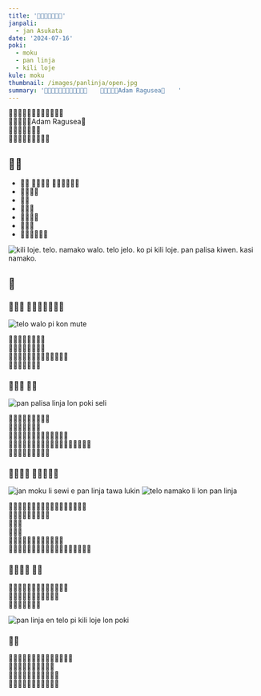```yaml
---
title: '​󱥋​󱤩​󱤊​󱥪​󱥍​󱤚​󱤫'
janpali:
  - jan Asukata
date: '2024-07-16'
poki:
  - moku
  - pan linja
  - kili loje
kule: moku
thumbnail: /images/panlinja/open.jpg
summary: '​󱤿​󱥁​󱤧​󱥉​󱤉​󱥋​󱤩​󱤽​󱥳​󱥩​󱤴​󱦜　  ​󱤿​󱥁​󱤧​󱥧​󱤑Adam Ragusea​󱦜　  '
---
```


​󱤿​󱥁​󱤧​󱥉​󱤉​󱥋​󱤩​󱤽​󱥳​󱥩​󱤴​󱦜　  
​󱤿​󱥁​󱤧​󱥧​󱤑Adam Ragusea​󱦜　  
​󱤴​󱤆​󱤉​󱥬​󱥆​󱥨​󱦜　  
​󱥠​󱤧​󱤓​󱤉​󱤶​󱥩​󱤑​󱥮​󱦜　  

## ​󱤌​󱥷

- ​󱤚​󱤫
  ​󱤚​󱥣​󱤧​󱥔
  ​󱥨​󱤚​󱤨​󱤧​󱥔​󱤼
- ​󱥪​󱥍​󱤼​󱥖
- ​󱥸​󱥲
- ​󱥪​󱤜​󱤒
- ​󱤜​󱥍​󱤚​󱤫
- ​󱥋​󱥊​󱤛
- ​󱥷​󱤂​󱥷​󱤡​󱤗​󱥸

![kili loje. telo. namako walo. telo jelo. ko pi kili loje. pan palisa kiwen. kasi namako.](/images/panlinja/wan.jpg)

## ​󱤿

### ​󱤽​󱥳​󱦝 ​󱥄​󱥉​󱤉​󱥪​󱥍​󱤚​󱤫

![telo walo pi kon mute](/images/panlinja/tu.jpg)

​󱥄​󱥮​󱤉​󱤚​󱤫​󱤊​󱥪​󱦜　  
​󱥄​󱥌​󱥸​󱥲​󱤉​󱥪​󱥁​󱦜　  
​󱥪​󱥁​󱤧​󱤞​󱥔​󱤡​󱥄​󱥐​󱥌​󱤉​󱥸​󱥲​󱦜　  
​󱥄​󱥮​󱥮​󱤉​󱥪​󱥁​󱦜　  

### ​󱤽​󱥮​󱦝 ​󱥄​󱥗

![pan palisa linja lon poki seli](/images/panlinja/tu%20wan.jpg)

​󱥄​󱥌​󱥪​󱤜​󱤒​󱤉​󱥓​󱥥​󱦜　  
​󱥄​󱥗​󱤉​󱥓​󱥥​󱥁​󱦜　  
​󱥓​󱥥​󱤧​󱤖​󱥗​󱤡​󱥄​󱥌​󱤜​󱥍​󱤚​󱤫​󱦜　  
​󱤜​󱥁​󱤧​󱤖​󱥏​󱤨​󱤡​󱥄​󱥌​󱥋​󱥊​󱤊​󱤟​󱥳​󱥍​󱥪​󱤚​󱦜　  
​󱥄​󱥳​󱤉​󱥆​󱤬​󱥫​󱥳​󱥨​󱦜　  

### ​󱤽​󱥮​󱥳​󱦝 ​󱥄​󱥗​󱤉​󱥋​󱥊

![jan moku li sewi e pan linja tawa lukin](/images/panlinja/tu%20tu.jpg)
![telo namako li lon pan linja](/images/panlinja/luka.jpg)

​󱤅​󱥍​󱥋​󱥊​󱤧​󱤖​󱥏​󱤨​󱤡​󱥄​󱥌​󱤟​󱥳​󱥍​󱥪​󱤚​󱦜　  
​󱥄​󱥳​󱤉​󱥆​󱤬​󱥫​󱥳​󱥨​󱦜　  
​󱥄​󱥁​󱦜　  
​󱥄​󱥁​󱦜　  
​󱥋​󱤩​󱤧​󱤛​󱤂​󱤡​󱥄​󱥗​󱤂​󱥄​󱥁​󱦜　  
​󱥋​󱥊​󱤧​󱤛​󱤡​󱥄​󱤈​󱤿​󱥁​󱤙​󱥪​󱥍​󱤚​󱤂​󱤀​󱥄​󱥁​󱦜　  

### ​󱤽​󱥮​󱥮​󱦝 ​󱥄​󱤶

​󱤶​󱥁​󱤧​󱥷​󱤉​󱥸​󱥲​󱤡​󱥄​󱥌​󱥸​󱥲​󱦜　  
​󱥞​󱤓​󱤉​󱥸​󱤗​󱤡​󱥄​󱥌​󱥸​󱤗​󱦜　  
​󱥄​󱤶​󱤀​󱤉​󱤶​󱥁​󱦜　  

![pan linja en telo pi kili loje lon poki](/images/panlinja/open.jpg)

### ​󱥡​󱤨

​󱥋​󱥊​󱤧​󱤘​󱤂​󱤬​󱥓​󱥥​󱤡​󱥄​󱥮​󱤉​󱥆​󱦜　  
​󱤿​󱥁​󱤧​󱤞​󱥔​󱥧​󱤚​󱤫​󱥔​󱦜　  
​󱤿​󱥁​󱤧​󱤞​󱥔​󱥧​󱥊​󱥍​󱤲​󱤨​󱦜　  
​󱥋​󱥁​󱤧​󱥔​󱥧​󱥀​󱤂​󱤬​󱥘​󱥆​󱦜　  
